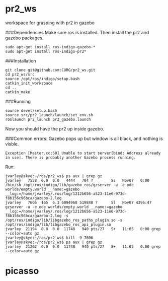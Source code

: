 # pr2_ws
workspace for grasping with pr2 in gazebo

###Dependencies
Make sure ros is installed. Then install the pr2 and gazebo packages. 
```
sudo apt-get install ros-indigo-gazebo-*
sudo apt-get install ros-indigo-pr2*
```

###Installation
```
git clone git@github.com:CURG/pr2_ws.git
cd pr2_ws/src
source /opt/ros/indigo/setup.bash
catkin_init_workspace
cd ..
catkin_make
```

###Running
```
source devel/setup.bash
source src/pr2_launch/launch/set_env.sh
roslaunch pr2_launch pr2_gazebo.launch
```

Now you should have the pr2 up inside gazebo.


###Common errors:
Gazebo pops up but window is all black, and nothing is visble.
```
Exception [Master.cc:50] Unable to start server[bind: Address already in use]. There is probably another Gazebo process running.
```
Run:
```
jvarley@skye:~/ros/pr2_ws$ ps aux | grep gz
jvarley   7558  0.0  0.0   4444   704 ?        Ss   Nov07   0:00 /bin/sh /opt/ros/indigo/lib/gazebo_ros/gzserver -u -e ode worlds/empty.world __name:=gazebo __log:=/home/jvarley/.ros/log/1212b656-a523-11e6-973d-f8b156c96bca/gazebo-2.log
jvarley   7606  165  6.3 6094968 519848 ?      Sl   Nov07 4396:47 gzserver -u -e ode worlds/empty.world __name:=gazebo __log:=/home/jvarley/.ros/log/1212b656-a523-11e6-973d-f8b156c96bca/gazebo-2.log -s /opt/ros/indigo/lib/libgazebo_ros_paths_plugin.so -s /opt/ros/indigo/lib/libgazebo_ros_api_plugin.so
jvarley  21194  0.0  0.0  11748   940 pts/27   S+   11:05   0:00 grep --color=auto gz
jvarley@skye:~/ros/pr2_ws$ kill -9 7606
jvarley@skye:~/ros/pr2_ws$ ps aux | grep gz
jvarley  21202  0.0  0.0  11748   940 pts/27   S+   11:05   0:00 grep --color=auto gz

```
# picasso
